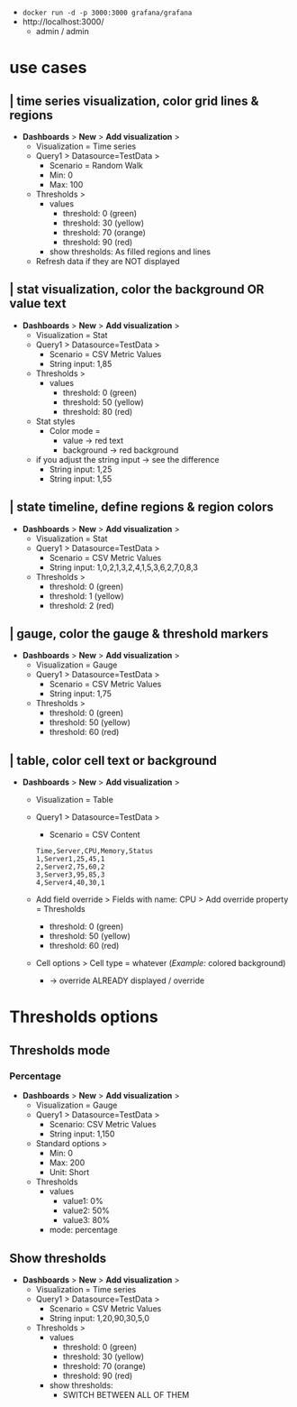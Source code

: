 * `docker run -d -p 3000:3000 grafana/grafana`
* http://localhost:3000/
  * admin / admin

# use cases
## | time series visualization, color grid lines & regions
* **Dashboards** > **New** > **Add visualization** >
  * Visualization = Time series
  * Query1 > Datasource=TestData >
    * Scenario = Random Walk
    * Min: 0
    * Max: 100
  * Thresholds >
    * values
      * threshold: 0 (green)
      * threshold: 30 (yellow)
      * threshold: 70 (orange)
      * threshold: 90 (red)
    * show thresholds: As filled regions and lines
  * Refresh data if they are NOT displayed

## | stat visualization, color the background OR value text
* **Dashboards** > **New** > **Add visualization** >
  * Visualization = Stat
  * Query1 > Datasource=TestData >
    * Scenario = CSV Metric Values
    * String input: 1,85
  * Thresholds >
    * values
      * threshold: 0 (green)
      * threshold: 50 (yellow)
      * threshold: 80 (red)
  * Stat styles
    * Color mode =
      * value -> red text
      * background -> red background
  * if you adjust the string input -> see the difference
    * String input: 1,25
    * String input: 1,55

## | state timeline, define regions & region colors
* **Dashboards** > **New** > **Add visualization** >
  * Visualization = Stat
  * Query1 > Datasource=TestData >
    * Scenario = CSV Metric Values
    * String input: 1,0,2,1,3,2,4,1,5,3,6,2,7,0,8,3
  * Thresholds >
    * threshold: 0 (green)
    * threshold: 1 (yellow)
    * threshold: 2 (red)

## | gauge, color the gauge & threshold markers
* **Dashboards** > **New** > **Add visualization** >
  * Visualization = Gauge
  * Query1 > Datasource=TestData >
    * Scenario = CSV Metric Values
    * String input: 1,75
  * Thresholds >
    * threshold: 0 (green)
    * threshold: 50 (yellow)
    * threshold: 60 (red)

## | table, color cell text or background
* **Dashboards** > **New** > **Add visualization** >
  * Visualization = Table
  * Query1 > Datasource=TestData >
    * Scenario = CSV Content

    ```
    Time,Server,CPU,Memory,Status
    1,Server1,25,45,1
    2,Server2,75,60,2
    3,Server3,95,85,3
    4,Server4,40,30,1
    ```

  * Add field override > Fields with name: CPU > Add override property = Thresholds
    * threshold: 0 (green)
    * threshold: 50 (yellow)
    * threshold: 60 (red)
  * Cell options > Cell type = whatever (_Example:_ colored background)
    * -> override ALREADY displayed / override

# Thresholds options
## Thresholds mode
### Percentage
* **Dashboards** > **New** > **Add visualization** >
  * Visualization = Gauge
  * Query1 > Datasource=TestData >
    * Scenario: CSV Metric Values
    * String input: 1,150
  * Standard options >
    * Min: 0
    * Max: 200
    * Unit: Short
  * Thresholds
    * values
      * value1: 0%
      * value2: 50%
      * value3: 80%
    * mode: percentage



## Show thresholds
* **Dashboards** > **New** > **Add visualization** >
  * Visualization = Time series
  * Query1 > Datasource=TestData >
    * Scenario = CSV Metric Values
    * String input: 1,20,90,30,5,0
  * Thresholds >
    * values
      * threshold: 0 (green)
      * threshold: 30 (yellow)
      * threshold: 70 (orange)
      * threshold: 90 (red)
    * show thresholds:
      * SWITCH BETWEEN ALL OF THEM
